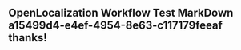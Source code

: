 <properties
ms.topic="hero-topic1"
ms.test1="hero-topic"
ms.test2="test"/>

## OpenLocalization Workflow Test MarkDown a15499d4-e4ef-4954-8e63-c117179feeaf thanks!
